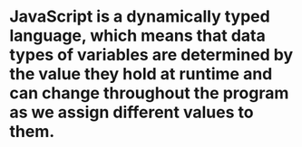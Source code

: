 # JavaScript is a dynamically typed language, which means that data types of variables are determined by the value they hold at  runtime and can change throughout the program as we assign different values to them.